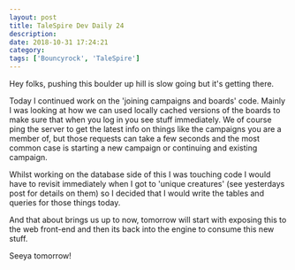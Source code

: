 ```yaml
---
layout: post
title: TaleSpire Dev Daily 24
description:
date: 2018-10-31 17:24:21
category:
tags: ['Bouncyrock', 'TaleSpire']
---
```


Hey folks, pushing this boulder up hill is slow going but it's getting there.

Today I continued work on the 'joining campaigns and boards' code. Mainly I was looking at how we can used locally cached versions of the boards to make sure that when you log in you see stuff immediately. We of course ping the server to get the latest info on things like the campaigns you are a member of, but those requests can take a few seconds and the most common case is starting a new campaign or continuing and existing campaign.

Whilst working on the database side of this I was touching code I would have to revisit immediately when I got to 'unique creatures' (see yesterdays post for details on them) so I decided that I would write the tables and queries for those things today.

And that about brings us up to now, tomorrow will start with exposing this to the web front-end and then its back into the engine to consume this new stuff.

Seeya tomorrow!
